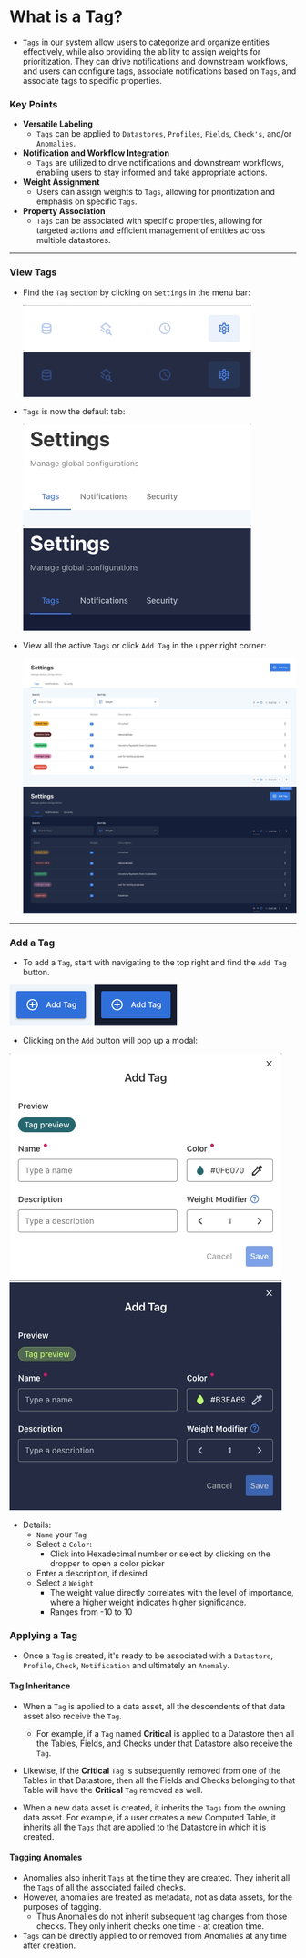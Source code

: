 # What is a Tag?

* `Tags` in our system allow users to categorize and organize entities effectively, while also providing the ability to assign weights for prioritization. They can drive notifications and downstream workflows, and users can configure tags, associate notifications based on `Tags`, and associate tags to specific properties.

### Key Points


* **Versatile Labeling**
    * `Tags` can be applied to `Datastores`, `Profiles`, `Fields`, `Check's`, and/or `Anomalies`.
* **Notification and Workflow Integration**
    * `Tags` are utilized to drive notifications and downstream workflows, enabling users to stay informed and take appropriate actions.
* **Weight Assignment**
    * Users can assign weights to `Tags`, allowing for prioritization and emphasis on specific `Tags`.
* **Property Association**
    * `Tags` can be associated with specific properties, allowing for targeted actions and efficient management of entities across multiple datastores.
---
### View Tags

* Find the `Tag` section by clicking on `Settings` in the menu bar:
 
  ![Screenshot](../assets/notifications/settings-tab-light.png#only-light)
  ![Screenshot](../assets/notifications/settings-tab-dark.png#only-dark)

* `Tags` is now the default tab:
 
  ![Screenshot](../assets/tags/tags-tab-light.png#only-light)
  ![Screenshot](../assets/tags/tags-tab-dark.png#only-dark)

* View all the active `Tags` or click `Add Tag` in the upper right corner:

  ![Screenshot](../assets/tags/tags-light.png#only-light)
  ![Screenshot](../assets/tags/tags-dark.png#only-dark)

---

### Add a Tag

* To add a `Tag`, start with navigating to the top right and find the `Add Tag` button.

 ![Screenshot](../assets/tags/add-tag-light.png#only-light)
 ![Screenshot](../assets/tags/add-tag-dark.png#only-dark)

* Clicking on the `Add` button will pop up a modal:

 ![Screenshot](../assets/tags/tag-screen-light.png#only-light)
 ![Screenshot](../assets/tags/tag-screen-dark.png#only-dark)

* Details:
    * `Name` your `Tag`
    * Select a `Color`:
        * Click into Hexadecimal number or select by clicking on the dropper to open a color picker
    * Enter a description, if desired
    * Select a `Weight`
         * The weight value directly correlates with the level of importance, where a higher weight indicates higher significance.
         * Ranges from -10 to 10

### Applying a Tag

* Once a `Tag` is created, it's ready to be associated with a `Datastore`, `Profile`, `Check`, `Notification` and ultimately an `Anomaly`.


#### Tag Inheritance

* When a `Tag` is applied to a data asset, all the descendents of that data asset also receive the `Tag`. 
    * For example, if a `Tag` named **Critical** is applied to a Datastore then all the Tables, Fields, and Checks under that Datastore also receive the `Tag`. 
* Likewise, if the **Critical** `Tag` is subsequently removed from one of the Tables in that Datastore, then all the Fields and Checks belonging to that Table will have the **Critical**  `Tag` removed as well.

* When a new data asset is created, it inherits the `Tags` from the owning data asset. For example, if a user creates a new Computed Table, it inherits all the `Tags` that are applied to the Datastore in which it is created.

#### Tagging Anomales

* Anomalies also inherit `Tags` at the time they are created. They inherit all the `Tags` of all the associated failed checks. 
* However, anomalies are treated as metadata, not as data assets, for the purposes of tagging. 
    * Thus Anomalies do not inherit subsequent tag changes from those checks. They only inherit checks one time - at creation time. 
* `Tags` can be directly applied to or removed from Anomalies at any time after creation.
